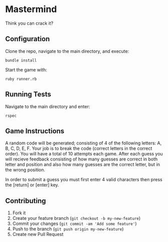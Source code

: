 # Mastermind
Think you can crack it?

## Configuration
Clone the repo, navigate to the main directory, and execute:
```
bundle install
```
Start the game with:
```
ruby runner.rb
```

## Running Tests
Navigate to the main directory and enter:
```
rspec
```

## Game Instructions
A random code will be generated; consisting of 4 of the following letters: A, B, C, D, E, F. Your job is to break the code (correct letters in the correct order). You will have a total of 10 attempts each game. After each guess you will recieve feedback consisting of how many guesses are correct in both letter and position and also how many guesses are the correct letter, but in the wrong position.

In order to submit a guess you must first enter 4 valid characters then press the [return] or [enter] key.

## Contributing
1. Fork it
2. Create your feature branch (`git checkout -b my-new-feature`)
3. Commit your changes (`git commit -am 'Add some feature'`)
4. Push to the branch (`git push origin my-new-feature`)
5. Create new Pull Request
